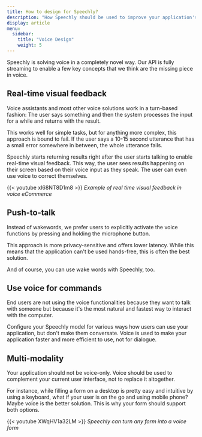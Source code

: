 ```yaml
---
title: How to design for Speechly?
description: "How Speechly should be used to improve your application's user experience?"
display: article
menu:
  sidebar:
    title: "Voice Design"
    weight: 5
---
```


Speechly is solving voice in a completely novel way. Our API is fully streaming to enable a few key concepts that we think are the missing piece in voice.

## Real-time visual feedback

Voice assistants and most other voice solutions work in a turn-based fashion: The user says something and then the system processes the input for a while and returns with the result.

This works well for simple tasks, but for anything more complex, this approach is bound to fail. If the user says a 10-15 second utterance that has a small error somewhere in between, the whole utterance fails. 

Speechly starts returning results right after the user starts talking to enable real-time visual feedback. This way, the user sees results happening on their screen based on their voice input as they speak. The user can even use voice to correct themselves.

{{< youtube xI68NT8D1m8 >}}
*Example of real time visual feedback in voice eCommerce*

## Push-to-talk

Instead of wakewords, we prefer users to explicitly activate the voice functions by pressing and holding the microphone button.

This approach is more privacy-sensitive and offers lower latency. While this means that the application can't be used hands-free, this is often the best solution. 

And of course, you can use wake words with Speechly, too.

## Use voice for commands

End users are not using the voice functionalities because they want to talk with someone but because it's the most natural and fastest way to interact with the computer. 

Configure your Speechly model for various ways how users can use your application, but don't make them conversate. Voice is used to make your application faster and more efficient to use, not for dialogue.

## Multi-modality

Your application should not be voice-only. Voice should be used to complement your current user interface, not to replace it altogether. 

For instance, while filling a form on a desktop is pretty easy and intuitive by using a keyboard, what if your user is on the go and using mobile phone? Maybe voice is the better solution. This is why your form should support both options.

{{< youtube XWqHV1a32LM >}}
*Speechly can turn any form into a voice form*


